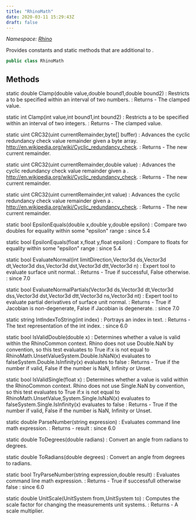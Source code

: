 ```yaml
---
title: "RhinoMath"
date: 2020-03-11 15:29:43Z
draft: false
---
```


*Namespace: [Rhino](../)*

Provides constants and static methods that are additional to
   .
```cs
public class RhinoMath
```
## Methods

static double Clamp(double value,double bound1,double bound2)
: Restricts a  to be specified within an interval of two numbers.
: Returns - The clamped value.

static int Clamp(int value,int bound1,int bound2)
: Restricts a  to be specified within an interval of two integers.
: Returns - The clamped value.

static uint CRC32(uint currentRemainder,byte[] buffer)
: Advances the cyclic redundancy check value remainder given a byte array.
     http://en.wikipedia.org/wiki/Cyclic_redundancy_check.
: Returns - The new current remainder.

static uint CRC32(uint currentRemainder,double value)
: Advances the cyclic redundancy check value remainder given a .
     http://en.wikipedia.org/wiki/Cyclic_redundancy_check.
: Returns - The new current remainder.

static uint CRC32(uint currentRemainder,int value)
: Advances the cyclic redundancy check value remainder given a .
     http://en.wikipedia.org/wiki/Cyclic_redundancy_check.
: Returns - The new current remainder.

static bool EpsilonEquals(double x,double y,double epsilon)
: Compare two doubles for equality within some "epsilon" range
: since 5.4

static bool EpsilonEquals(float x,float y,float epsilon)
: Compare to floats for equality within some "epsilon" range
: since 5.4

static bool EvaluateNormal(int limitDirection,Vector3d ds,Vector3d dt,Vector3d dss,Vector3d dst,Vector3d dtt,Vector3d n)
: Expert tool to evaluate surface unit normal.
: Returns - True if successful, False otherwise.
: since 7.0

static bool EvaluateNormalPartials(Vector3d ds,Vector3d dt,Vector3d dss,Vector3d dst,Vector3d dtt,Vector3d ns,Vector3d nt)
: Expert tool to evaluate partial derivatives of surface unit normal.
: Returns - True if Jacobian is non-degenerate, False if Jacobian is degenerate.
: since 7.0

static string IntIndexToString(int index)
: Portrays an  index in text.
: Returns - The text representation of the int index.
: since 6.0

static bool IsValidDouble(double x)
: Determines whether a  value is valid within the RhinoCommon context.
     Rhino does not use Double.NaN by convention, so this test evaluates to True if:x is not equal to RhinoMath.UnsetValueSystem.Double.IsNaN(x) evaluates to falseSystem.Double.IsInfinity(x) evaluates to false
: Returns - True if the number if valid, False if the number is NaN, Infinity or Unset.

static bool IsValidSingle(float x)
: Determines whether a  value is valid within the RhinoCommon context.
     Rhino does not use Single.NaN by convention, so this test evaluates to True if:x is not equal to RhinoMath.UnsetValue,System.Single.IsNaN(x) evaluates to falseSystem.Single.IsInfinity(x) evaluates to false
: Returns - True if the number if valid, False if the number is NaN, Infinity or Unset.

static double ParseNumber(string expression)
: Evaluates command line math expression.
: Returns - result
: since 6.0

static double ToDegrees(double radians)
: Convert an angle from radians to degrees.

static double ToRadians(double degrees)
: Convert an angle from degrees to radians.

static bool TryParseNumber(string expression,double result)
: Evaluates command line math expression.
: Returns - True if successfull otherwise false
: since 6.0

static double UnitScale(UnitSystem from,UnitSystem to)
: Computes the scale factor for changing the measurements unit systems.
: Returns - A scale multiplier.
